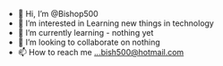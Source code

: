 - 👋 Hi, I’m @Bishop500
- 👀 I’m interested in Learning new things in technology
- 🌱 I’m currently learning - nothing yet
- 💞️ I’m looking to collaborate on nothing
- 📫 How to reach me ...bish500@hotmail.com

<!---
Bishop500/Bishop500 is a ✨ special ✨ repository because its `README.md` (this file) appears on your GitHub profile.
You can click the Preview link to take a look at your changes.
--->
